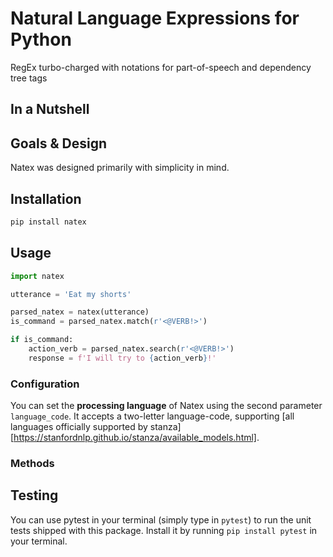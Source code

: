 # **Nat**ural Language **Ex**pressions for Python
RegEx turbo-charged with notations for part-of-speech and dependency tree tags

## In a Nutshell

## Goals & Design

Natex was designed primarily with simplicity in mind. 

## Installation

```bash
pip install natex
```

## Usage
```python
import natex

utterance = 'Eat my shorts'

parsed_natex = natex(utterance)
is_command = parsed_natex.match(r'<@VERB!>')

if is_command:
	action_verb = parsed_natex.search(r'<@VERB!>')
	response = f'I will try to {action_verb}!'

```


### Configuration
You can set the **processing language** of Natex using the second parameter `language_code`. It accepts a two-letter language-code, supporting [all languages officially supported by stanza][https://stanfordnlp.github.io/stanza/available_models.html].

### Methods

## Testing
You can use pytest in your terminal (simply type in `pytest`) to run the unit tests shipped with this package.
Install it by running `pip install pytest` in your terminal.